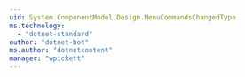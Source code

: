 ```yaml
---
uid: System.ComponentModel.Design.MenuCommandsChangedType
ms.technology: 
  - "dotnet-standard"
author: "dotnet-bot"
ms.author: "dotnetcontent"
manager: "wpickett"
---
```


